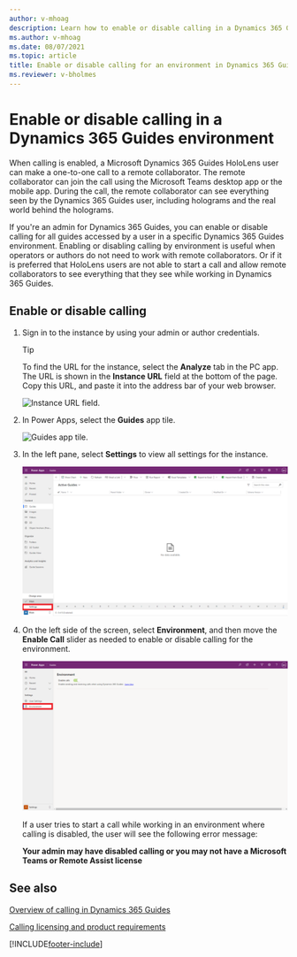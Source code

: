 ```yaml
---
author: v-mhoag
description: Learn how to enable or disable calling in a Dynamics 365 Guides environment 
ms.author: v-mhoag
ms.date: 08/07/2021
ms.topic: article
title: Enable or disable calling for an environment in Dynamics 365 Guides
ms.reviewer: v-bholmes
---
```


# Enable or disable calling in a Dynamics 365 Guides environment 

When calling is enabled, a Microsoft Dynamics 365 Guides HoloLens user can make a one-to-one call to a remote collaborator. The remote collaborator can join the call using the Microsoft Teams desktop app or the mobile app. During the call, the remote collaborator can see everything seen by the Dynamics 365 Guides user, including holograms and the real world behind the holograms.

If you're an admin for Dynamics 365 Guides, you can enable or disable calling for all guides accessed by a user in a specific Dynamics 365 Guides environment. Enabling or disabling calling by environment is useful when operators or authors do not need to work with remote collaborators. Or if it is preferred that HoloLens users are not able to start a call and allow remote collaborators to see everything that they see while working in Dynamics 365 Guides.  

<!--In the second sentence in the above paragraph, how about "Enabling or disabling by environment is useful depending on whether operators or authors need to work with remote collaborators or not. Or you may want to restrict HoloLens users from calling a remote collaborator and sharing everything they see while working in Dynamics 365 Guides"?-->

<!--Is calling enabled by default?-->

## Enable or disable calling

1. Sign in to the instance by using your admin or author credentials.

    > [!TIP]
    > To find the URL for the instance, select the **Analyze** tab in the PC app. The URL is shown in the **Instance URL** field at the bottom of the page. Copy this URL, and paste it into the address bar of your web browser.
    >
    > ![Instance URL field.](media/instance-url.PNG "Instance URL field")

2. In Power Apps, select the **Guides** app tile.

    ![Guides app tile.](media/guides-app-tile.PNG "Guides app tile")
    
3.	In the left pane, select **Settings** to view all settings for the instance.

    ![Settings highlighted in the left pane.](media/Admin-EnableCalling01__Background-GuidesMDA-AreaPicker-Settings.png "Settings highlighted in left pane")

4.	On the left side of the screen, select **Environment**, and then move the **Enable Call** slider as needed to enable or disable calling for the environment.

    ![New command highlighted at top of Power Apps screen.](media/Admin-EnableCalling02__Background-GuidesMDA-AreaSettings-Environment.png "New command highlighted at top of Power Apps screen") 

    If a user tries to start a call while working in an environment where calling is disabled, the user will see the following error message: 

    **Your admin may have disabled calling or you may not have a Microsoft Teams or Remote Assist license**

## See also

[Overview of calling in Dynamics 365 Guides ](create-guide.md)

[Calling licensing and product requirements](admin-export-import-folders.md)

[!INCLUDE[footer-include](../includes/footer-banner.md)]
